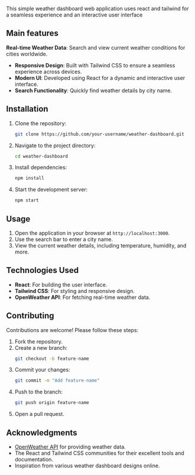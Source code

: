This simple weather dashboard web application uses react and tailwind for a seamless experience and an interactive user interface

## Main features
**Real-time Weather Data**: Search and view current weather conditions for cities worldwide.
- **Responsive Design**: Built with Tailwind CSS to ensure a seamless experience across devices.
- **Modern UI**: Developed using React for a dynamic and interactive user interface.
- **Search Functionality**: Quickly find weather details by city name.

## Installation

1. Clone the repository:
    ```bash
    git clone https://github.com/your-username/weather-dashboard.git
    ```
2. Navigate to the project directory:
    ```bash
    cd weather-dashboard
    ```
3. Install dependencies:
    ```bash
    npm install
    ```
4. Start the development server:
    ```bash
    npm start
    ```

## Usage

1. Open the application in your browser at `http://localhost:3000`.
2. Use the search bar to enter a city name.
3. View the current weather details, including temperature, humidity, and more.

## Technologies Used

- **React**: For building the user interface.
- **Tailwind CSS**: For styling and responsive design.
- **OpenWeather API**: For fetching real-time weather data.

## Contributing

Contributions are welcome! Please follow these steps:

1. Fork the repository.
2. Create a new branch:
    ```bash
    git checkout -b feature-name
    ```
3. Commit your changes:
    ```bash
    git commit -m "Add feature-name"
    ```
4. Push to the branch:
    ```bash
    git push origin feature-name
    ```
5. Open a pull request.

## Acknowledgments

- [OpenWeather API](https://openweathermap.org/api) for providing weather data.
- The React and Tailwind CSS communities for their excellent tools and documentation.
- Inspiration from various weather dashboard designs online.
